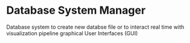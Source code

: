 # Database System Manager
Database system to create new databse file or to interact real time with visualization pipeline graphical User Interfaces (GUI)
